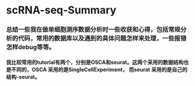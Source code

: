 # scRNA-seq-Summary

### 总结一些我在做单细胞测序数据分析时一些收获和心得，包括常规分析的代码，常用的数据库以及遇到的具体问题怎样来处理，一些报错怎样debug等等。
#### 我比较常用的tutorial有两个，分别是OSCA和seurat。这两个采用的数据结构也是不同的，OSCA 采用的是SingleCellExperiment， 而seurat 采用的是自己的结构-seurat。

